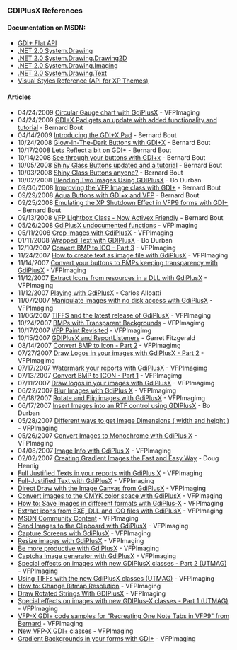 ### GDIPlusX References

#### Documentation on MSDN:
* [GDI+ Flat API](http://msdn2.microsoft.com/en-us/library/ms533969)
* [.NET 2.0 System.Drawing](http://msdn2.microsoft.com/en-us/library/system.drawing.aspx)
* [.NET 2.0 System.Drawing.Drawing2D](http://msdn2.microsoft.com/en-us/library/system.drawing.drawing2d.aspx)
* [.NET 2.0 System.Drawing.Imaging](http://msdn2.microsoft.com/en-us/library/system.drawing.imaging.aspx)
* [.NET 2.0 System.Drawing.Text](http://msdn2.microsoft.com/en-us/library/system.drawing.text.aspx)
* [Visual Styles Reference (API for XP Themes)](http://msdn.microsoft.com/en-us/library/bb773187.aspx)

#### Articles
* 04/24/2009 [Circular Gauge chart with GdiPlusX](http://weblogs.foxite.com/vfpimaging/archive/2009/04/24/8242.aspx) - VFPImaging
* 04/24/2009 [GDI+X Pad gets an update with added functionality and tutorial](http://weblogs.foxite.com/bernardbout/archive/2009/04/24/8241.aspx) - Bernard Bout
* 04/14/2009 [Introducing the GDI+X Pad](http://weblogs.foxite.com/bernardbout/archive/2009/04/14/8096.aspx) - Bernard Bout
* 10/24/2008 [Glow-In-The-Dark Buttons with GDI+X](http://weblogs.foxite.com/bernardbout/archive/2008/10/24/7163.aspx) - Bernard Bout
* 10/17/2008 [Lets Reflect a bit on GDI+](http://weblogs.foxite.com/bernardbout/archive/2008/10/17/7093.aspx) - Bernard Bout
* 10/14/2008 [See through your buttons with GDI+x](http://weblogs.foxite.com/bernardbout/archive/2008/10/14/7076.aspx) - Bernard Bout
* 10/05/2008 [Shiny Glass Buttons updated and a tutorial](http://weblogs.foxite.com/bernardbout/archive/2008/10/05/7016.aspx) - Bernard Bout
* 10/03/2008 [Shiny Glass Buttons anyone?](http://weblogs.foxite.com/bernardbout/archive/2008/10/03/6984.aspx) - Bernard Bout
* 10/02/2008 [Blending Two Images Using GDIPlusX](http://blog.moxiedata.com/PermaLink,guid,7876146a-96e0-47dd-b442-271cad494a5d.aspx) - Bo Durban
* 09/30/2008 [Improving the VFP Image class with GDI+](http://weblogs.foxite.com/bernardbout/archive/2008/09/30/6947.aspx) - Bernard Bout
* 09/29/2008 [Aqua Buttons with GDI+x and VFP](http://weblogs.foxite.com/bernardbout/archive/2008/09/29/6929.aspx) - Bernard Bout
* 09/25/2008 [Emulating the XP Shutdown Effect in VFP9 forms with GDI+](http://weblogs.foxite.com/bernardbout/archive/2008/09/25/6871.aspx) - Bernard Bout
* 09/13/2008 [VFP Lightbox Class - Now Activex Friendly](http://weblogs.foxite.com/bernardbout/archive/2008/09/13/6768.aspx) - Bernard Bout
* 05/26/2008 [GdiPlusX undocumented functions](http://weblogs.foxite.com/vfpimaging/archive/2008/05/26/6108.aspx) - VFPImaging
* 05/11/2008 [Crop Images with GdiPlusX](http://weblogs.foxite.com/vfpimaging/archive/2008/05/11/6074.aspx) - VFPImaging
* 01/11/2008 [Wrapped Text with GDIPlusX](http://blog.moxiedata.com/PermaLink,guid,51665ba0-3647-40c2-bd46-1dd8bdaaa7c1.aspx) - Bo Durban
* 12/10/2007 [Convert BMP to ICO - Part 3](http://weblogs.foxite.com/vfpimaging/archive/2007/12/10/5448.aspx) - VFPImaging
* 11/24/2007 [How to create text as image file with GdiPlusX](http://weblogs.foxite.com/vfpimaging/archive/2007/11/24/5428.aspx) - VFPImaging
* 11/14/2007 [Convert your buttons to BMPs keeping transparency with GdiPlusX](http://weblogs.foxite.com/vfpimaging/archive/2007/11/14/5404.aspx) - VFPImaging
* 11/12/2007 [Extract Icons from resources in a DLL with GdiPlusX](http://weblogs.foxite.com/vfpimaging/archive/2007/11/12/5388.aspx) - VFPImaging
* 11/12/2007 [Playing with GdiPlusX](http://www.ctl32.com.ar/articles/playing_with_gdiplusx.asp) - Carlos Alloatti
* 11/07/2007 [Manipulate images with no disk access with GdiPlusX](http://weblogs.foxite.com/vfpimaging/archive/2007/11/07/5352.aspx) - VFPImaging
* 11/06/2007 [TIFFS and the latest release of GdiPlusX](http://weblogs.foxite.com/vfpimaging/archive/2007/11/06/5338.aspx) - VFPImaging
* 10/24/2007 [BMPs with Transparent Backgrounds](http://weblogs.foxite.com/vfpimaging/archive/2007/10/24/5190.aspx) - VFPImagimg
* 10/17/2007 [VFP Paint Revisited](http://weblogs.foxite.com/vfpimaging/archive/2007/10/17/5120.aspx) - VFPImagimg
* 10/15/2007 [GDIPlusX and ReportListeners](http://blog.donnael.com/2007/10/gdiplusx-and-reportlisteners/) - Garret Fitzgerald
* 08/14/2007 [Convert BMP to Icon - Part 2](http://weblogs.foxite.com/vfpimaging/archive/2007/08/14/4528.aspx) - VFPImagimg
* 07/27/2007 [Draw Logos in your images with GdiPlusX - Part 2](http://weblogs.foxite.com/vfpimaging/archive/2007/07/27/4338.aspx) - VFPImagimg
* 07/17/2007 [Watermark your reports with GdiPlusX](http://weblogs.foxite.com/vfpimaging/archive/2007/07/17/4405.aspx) - VFPImagimg
* 07/13/2007 [Convert BMP to ICON - Part 1](http://weblogs.foxite.com/vfpimaging/archive/2007/07/13/4346.aspx) - VFPImagimg
* 07/11/2007 [Draw logos in your images with GdiPlusX](http://weblogs.foxite.com/vfpimaging/archive/2007/07/11/4315.aspx) - VFPImagimg
* 06/22/2007 [Blur Images with GdiPlus X](http://weblogs.foxite.com/vfpimaging/archive/2007/06/22/4153.aspx) - VFPImagimg
* 06/18/2007 [Rotate and Flip images with GdiPlusX](http://weblogs.foxite.com/vfpimaging/archive/2007/06/18/4091.aspx) - VFPImagimg
* 06/17/2007 [Insert Images into an RTF control using GDIPlusX](http://blog.moxiedata.com/PermaLink,guid,00a6d6f7-ca4b-4269-9e2d-1093559b3bbe.aspx) - Bo Durban
* 05/28/2007 [Different ways to get Image Dimensions ( width and height )](http://weblogs.foxite.com/vfpimaging/archive/2007/05/28/3862.aspx) - VFPImaging
* 05/26/2007 [Convert Images to Monochrome with GdiPlus X](http://weblogs.foxite.com/vfpimaging/archive/2007/05/26/3857.aspx) - VFPImaging
* 04/08/2007 [Image Info with GdiPlus X](http://weblogs.foxite.com/vfpimaging/archive/2007/04/08/3653.aspx) - VFPImaging
* 02/02/2007 [Creating Gradient Images the Fast and Easy Way](http://doughennig.blogspot.com/2007/02/creating-gradient-images-fast-and-easy.html) - Doug Hennig
* [Full Justified Texts in your reports with GdiPlus X](http://weblogs.foxite.com/vfpimaging/archive/2007/04/05/3641.aspx) - VFPImaging
* [Full-Justified Text with GdiPlusX](http://weblogs.foxite.com/vfpimaging/archive/2007/03/30/3580.aspx) - VFPImaging
* [Direct Draw with the Image Canvas from GdiPlusX](http://weblogs.foxite.com/vfpimaging/archive/2007/03/20/3535.aspx) - VFPImaging
* [Convert images to the CMYK color space with GdiPlusX](http://weblogs.foxite.com/vfpimaging/archive/2007/02/28/3381.aspx) - VFPImaging
* [How to: Save Images in different formats with GdiPlus-X](http://weblogs.foxite.com/vfpimaging/archive/2007/02/22/3352.aspx) - VFPImaging
* [Extract icons from EXE, DLL and ICO files with GdiPlusX](http://weblogs.foxite.com/vfpimaging/archive/2007/02/09/3255.aspx) - VFPImaging
* [MSDN Community Content](http://weblogs.foxite.com/vfpimaging/archive/2007/02/05/3238.aspx) - VFPImaging
* [Send Images to the Clipboard with GdiPlusX](http://weblogs.foxite.com/vfpimaging/archive/2007/01/29/3204.aspx) - VFPImaging
* [Capture Screens with GdiPlusX](http://weblogs.foxite.com/vfpimaging/archive/2007/01/17/3145.aspx) - VFPImaging
* [Resize images with GdiPlusX](http://weblogs.foxite.com/vfpimaging/archive/2006/12/29/3068.aspx) - VFPImaging
* [Be more productive with GdiPlusX](http://weblogs.foxite.com/vfpimaging/archive/2006/12/14/3003.aspx) - VFPImaging
* [Captcha Image generator with GdiPlusX](http://weblogs.foxite.com/vfpimaging/archive/2006/12/06/2998.aspx) - VFPImaging
* [Special effects on images with new GDIPlusX classes - Part 2 (UTMAG)](http://www.utmag.com/wconnect/wc.dll?9,7,10,,2154) - VFPImaging
* [Using TIFFs with the new GdiPlusX classes (UTMAG)](http://www.utmag.com/wconnect/wc.dll?9,7,10,,2148) - VFPImaging
* [How to: Change Bitmap Resolution](http://weblogs.foxite.com/vfpimaging/archive/2006/09/18/2491.aspx) - VFPImaging
* [Draw Rotated Strings With GDIPlusX](http://weblogs.foxite.com/vfpimaging/archive/2006/08/30/2388.aspx) - VFPImaging
* [Special effects on images with new GDIPlus-X classes - Part 1 (UTMAG)](http://www.utmag.com/wconnect/wc.dll?9,7,10,,2143) - VFPImaging
* [VFP-X GDI+ code samples for "Recreating One Note Tabs in VFP9" from Bernard](http://weblogs.foxite.com/vfpimaging/archive/2006/08/13/2199.aspx) - VFPImaging
* [New VFP-X GDI+ classes](http://weblogs.foxite.com/vfpimaging/archive/2006/08/10/2194.aspx) - VFPImaging
* [Gradient Backgrounds in your forms with GDI+](http://weblogs.foxite.com/vfpimaging/archive/2006/06/13/1825.aspx) - VFPImaging

